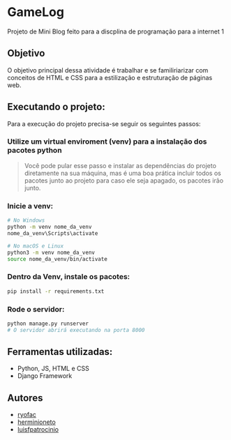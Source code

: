 # GameLog
Projeto de Mini Blog feito para a discplina de programação para a internet 1

## Objetivo
O objetivo principal dessa atividade é trabalhar e se familiriarizar com conceitos de HTML e CSS para a estilização e estruturação de páginas web.

## Executando o projeto:
Para a execução do projeto precisa-se seguir os seguintes passos:
### Utilize um virtual enviroment (venv) para a instalação dos pacotes python
> Você pode pular esse passo e instalar as dependências do projeto diretamente na sua máquina, mas é uma boa prática incluir todos os pacotes junto ao projeto para caso ele seja apagado, os pacotes irão junto.
### Inicie a venv:
```bash
# No Windows
python -m venv nome_da_venv
nome_da_venv\Scripts\activate

# No macOS e Linux
python3 -m venv nome_da_venv
source nome_da_venv/bin/activate
```

### Dentro da Venv, instale os pacotes:
```bash
pip install -r requirements.txt
```

### Rode o servidor:
```bash
python manage.py runserver
# O servidor abrirá executando na porta 8000
```


## Ferramentas utilizadas:
* Python, JS, HTML e CSS
* Django Framework

## Autores
- [ryofac](https://github.com/ryofac)
- [herminioneto](https://github.com/herminioneto)
- [luisfpatrocinio](https://github.com/luisfpatrocinio)
